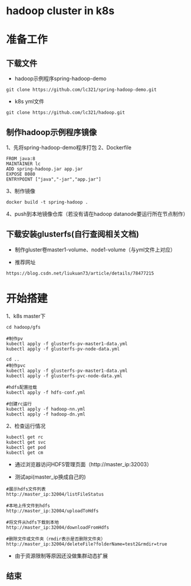 hadoop cluster in k8s
===

# 准备工作

## 下载文件

- hadoop示例程序spring-hadoop-demo

```
git clone https://github.com/lc321/spring-hadoop-demo.git
```

- k8s yml文件

```
git clone https://github.com/lc321/hadoop.git
```
## 制作hadoop示例程序镜像

1、先将spring-hadoop-demo程序打包
2、Dockerfile

```
FROM java:8
MAINTAINER lc
ADD spring-hadoop.jar app.jar
EXPOSE 8080
ENTRYPOINT ["java","-jar","app.jar"]
```
3、制作镜像
```
docker build -t spring-hadoop .
```
4、push到本地镜像仓库（若没有请在hadoop datanode要运行所在节点制作）

## 下载安装glusterfs(自行查阅相关文档)

- 制作gluster卷master1-volume、node1-volume（与yml文件上对应）

- 推荐网址

```
https://blog.csdn.net/liukuan73/article/details/78477215
```

# 开始搭建

1、k8s master下

```
cd hadoop/gfs

#制作pv
kubectl apply -f glusterfs-pv-master1-data.yml
kubectl apply -f glusterfs-pv-node-data.yml

cd ..
#制作pvc
kubectl apply -f glusterfs-pv-master1-data.yml
kubectl apply -f glusterfs-pvc-node-data.yml

#hdfs配置挂载
kubectl apply -f hdfs-conf.yml

#创建rc运行
kubectl apply -f hadoop-nn.yml
kubectl apply -f hadoop-dn.yml
```
2、检查运行情况

```
kubectl get rc
kubectl get svc
kubectl get pod
kubectl get cm
```
- 通过浏览器访问HDFS管理页面（http://master_ip:32003）

- 测试api(master_ip换成自己的)

```
#展示hdfs文件列表
http://master_ip:32004/listFileStatus

#本地上传文件到hdfs
http://master_ip:32004/uploadToHdfs

#将文件从hdfs下载到本地
http://master_ip:32004/downloadFromHdfs

#删除文件或文件夹（rmdir表示是否删除文件夹）
http://master_ip:32004/deleteFile?folderName=test2&rmdir=true
```
- 由于资源限制等原因还没做集群动态扩展
## 结束
